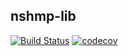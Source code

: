 ## nshmp-lib
[![Build Status](https://travis-ci.com/bclayton-usgs/nshmp-lib.svg?branch=master)](https://travis-ci.com/bclayton-usgs/nshmp-lib)
[![codecov](https://codecov.io/gh/bclayton-usgs/nshmp-lib/branch/master/graph/badge.svg)](https://codecov.io/gh/bclayton-usgs/nshmp-lib)
